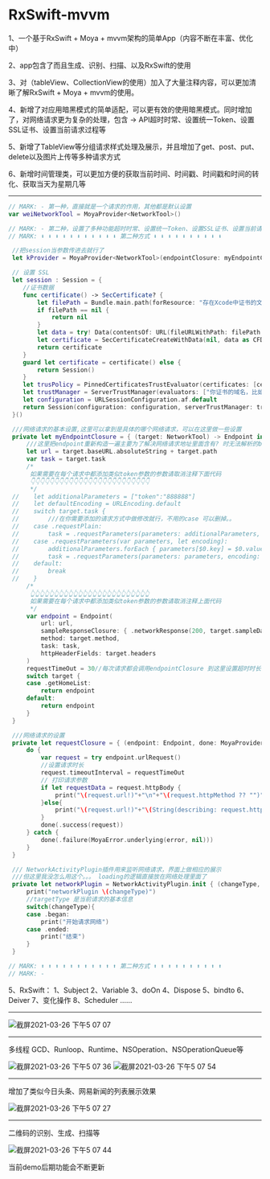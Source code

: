 # RxSwift-mvvm
1、一个基于RxSwift + Moya + mvvm架构的简单App（内容不断在丰富、优化中）

2、app包含了而且生成、识别、扫描、以及RxSwift的使用

3、对（tableView、CollectionView的使用）加入了大量注释内容，可以更加清晰了解RxSwift + Moya + mvvm的使用。

4、新增了对应用暗黑模式的简单适配，可以更有效的使用暗黑模式。同时增加了，对网络请求更为复杂的处理，包含 -> API超时时常、设置统一Token、设置SSL证书、设置当前请求过程等

5、新增了TableView等分组请求样式处理及展示，并且增加了get、post、put、delete以及图片上传等多种请求方式

6、新增时间管理类，可以更加方便的获取当前时间、时间戳、时间戳和时间的转化、获取当天为星期几等

-----------------------------------------------------------------------------------------------------------------------------------------------------------------
``` Swift
// MARK: - 第一种，直接就是一个请求的作用，其他都是默认设置
var weiNetworkTool = MoyaProvider<NetworkTool>()
```
``` Swift
// MARK: - 第二种，设置了多种功能超时时常、设置统一Token、设置SSL证书、设置当前请求过程等，如果程序对请求有要求，那么就要使用第二种
// MARK: ⬇️ ⬇️ ⬇️ ⬇️ ⬇️ ⬇️ ⬇️ ⬇️ ⬇️ ⬇️ ⬇️ 第二种方式 ⬇️ ⬇️ ⬇️ ⬇️ ⬇️ ⬇️ ⬇️ ⬇️ ⬇️ ⬇️

 //把session当参数传进去就行了
 let kProvider = MoyaProvider<NetworkTool>(endpointClosure: myEndpointClosure, requestClosure: requestClosure, session: session, plugins: [networkPlugin], trackInflights: false)

 // 设置 SSL
 let session : Session = {
    //证书数据
    func certificate() -> SecCertificate? {
        let filePath = Bundle.main.path(forResource: "存在Xcode中证书的文件名", ofType: "cer")
        if filePath == nil {
            return nil
        }
        let data = try! Data(contentsOf: URL(fileURLWithPath: filePath ?? ""))
        let certificate = SecCertificateCreateWithData(nil, data as CFData)!
        return certificate
    }
    guard let certificate = certificate() else {
        return Session()
    }
    let trusPolicy = PinnedCertificatesTrustEvaluator(certificates: [certificate], acceptSelfSignedCertificates: false, performDefaultValidation: true, validateHost: true)
    let trustManager = ServerTrustManager(evaluators: ["你证书的域名，比如www.baidu.com或者baidu.com" : trusPolicy])
    let configuration = URLSessionConfiguration.af.default
    return Session(configuration: configuration, serverTrustManager: trustManager)
 }()

 ///网络请求的基本设置,这里可以拿到是具体的哪个网络请求，可以在这里做一些设置
 private let myEndpointClosure = { (target: NetworkTool) -> Endpoint in
     ///这里把endpoint重新构造一遍主要为了解决网络请求地址里面含有? 时无法解析的bug https://github.com/Moya/Moya/issues/1198
     let url = target.baseURL.absoluteString + target.path
     var task = target.task
     /*
      如果需要在每个请求中都添加类似token参数的参数请取消注释下面代码
      👇👇👇👇👇👇👇👇👇👇👇👇👇👇👇👇👇👇👇👇👇👇👇👇👇
      */
 //    let additionalParameters = ["token":"888888"]
 //    let defaultEncoding = URLEncoding.default
 //    switch target.task {
 //        ///在你需要添加的请求方式中做修改就行，不用的case 可以删掉。。
 //    case .requestPlain:
 //        task = .requestParameters(parameters: additionalParameters, encoding: defaultEncoding)
 //    case .requestParameters(var parameters, let encoding):
 //        additionalParameters.forEach { parameters[$0.key] = $0.value }
 //        task = .requestParameters(parameters: parameters, encoding: encoding)
 //    default:
 //        break
 //    }
     /*
      👆👆👆👆👆👆👆👆👆👆👆👆👆👆👆👆👆👆👆👆👆👆👆👆👆
      如果需要在每个请求中都添加类似token参数的参数请取消注释上面代码
      */
     var endpoint = Endpoint(
         url: url,
         sampleResponseClosure: { .networkResponse(200, target.sampleData) },
         method: target.method,
         task: task,
         httpHeaderFields: target.headers
     )
     requestTimeOut = 30//每次请求都会调用endpointClosure 到这里设置超时时长 也可单独每个接口设置
     switch target {
     case .getHomeList:
         return endpoint
     default:
         return endpoint
     }
 }

 ///网络请求的设置
 private let requestClosure = { (endpoint: Endpoint, done: MoyaProvider.RequestResultClosure) in
     do {
         var request = try endpoint.urlRequest()
         //设置请求时长
         request.timeoutInterval = requestTimeOut
         // 打印请求参数
         if let requestData = request.httpBody {
             print("\(request.url!)"+"\n"+"\(request.httpMethod ?? "")"+"发送参数"+"\(String(data: request.httpBody!, encoding: String.Encoding.utf8) ?? "")")
         }else{
             print("\(request.url!)"+"\(String(describing: request.httpMethod))")
         }
         done(.success(request))
     } catch {
         done(.failure(MoyaError.underlying(error, nil)))
     }
 }

 /// NetworkActivityPlugin插件用来监听网络请求，界面上做相应的展示
 ///但这里我没怎么用这个。。。 loading的逻辑直接放在网络处理里面了
 private let networkPlugin = NetworkActivityPlugin.init { (changeType, targetType) in
     print("networkPlugin \(changeType)")
     //targetType 是当前请求的基本信息
     switch(changeType){
     case .began:
         print("开始请求网络")
     case .ended:
         print("结束")
     }
 }

// MARK: ⬆️ ⬆️ ⬆️ ⬆️ ⬆️ ⬆️ ⬆️ ⬆️ ⬆️ ⬆️ ⬆️ 第二种方式 ⬆️ ⬆️ ⬆️ ⬆️ ⬆️ ⬆️ ⬆️ ⬆️ ⬆️ ⬆️
// MARK: -
```

5、RxSwift：
1、Subject
2、Variable
3、doOn
4、Dispose
5、bindto
6、Deiver
7、变化操作
8、Scheduler
......

---------------------------------------------------------------------------------------------------------------------------------------------------------------

![截屏2021-03-26 下午5 07 07](https://user-images.githubusercontent.com/32358366/112608919-df9e7400-8e55-11eb-9b3d-fa371b98ef03.png)


---------------------------------------------------------------------------------------------------------------------------------------------------------------

多线程
GCD、Runloop、Runtime、NSOperation、NSOperationQueue等


![截屏2021-03-26 下午5 07 36](https://user-images.githubusercontent.com/32358366/112608958-eaf19f80-8e55-11eb-8507-f98cffd283ee.png)
![截屏2021-03-26 下午5 07 54](https://user-images.githubusercontent.com/32358366/112608989-f5139e00-8e55-11eb-8dff-4e48f3e234bf.png)


---------------------------------------------------------------------------------------------------------------------------------------------------------------
增加了类似今日头条、网易新闻的列表展示效果

![截屏2021-03-26 下午5 07 27](https://user-images.githubusercontent.com/32358366/112609041-0492e700-8e56-11eb-8cc8-3b687a4649cb.png)


---------------------------------------------------------------------------------------------------------------------------------------------------------------

二维码的识别、生成、扫描等

![截屏2021-03-26 下午5 07 44](https://user-images.githubusercontent.com/32358366/112609097-14123000-8e56-11eb-8732-c02bf49a2d9e.png)

当前demo后期功能会不断更新

